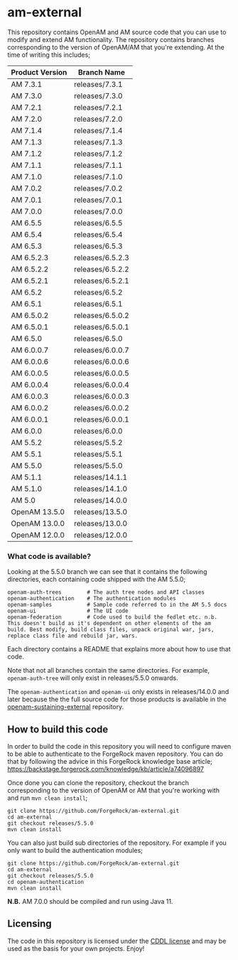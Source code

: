 <!--
The contents of this file are subject to the terms of the Common Development and Distribution License (the License). You may not use this file except in compliance with the License.

You can obtain a copy of the License at legal/CDDLv1.0.txt. See the License for the specific language governing permission and limitations under the License.
When distributing Covered Software, include this CDDL Header Notice in each file and include the License file at legal/CDDLv1.0.txt. If applicable, add the following below the CDDL Header, with the fields enclosed by brackets [] replaced by your own identifying information: "Portions copyright [year] [name of copyright owner]".

Copyright 2017-2023 ForgeRock AS.
-->

# am-external

This repository contains OpenAM and AM source code that you can use to modify and extend AM functionality. The repository contains branches corresponding to the version of OpenAM/AM that you're extending. At the time of writing this includes;


Product Version   |  Branch Name
------------------|-----------------
AM 7.3.1          |  releases/7.3.1
AM 7.3.0          |  releases/7.3.0
AM 7.2.1          |  releases/7.2.1
AM 7.2.0          |  releases/7.2.0
AM 7.1.4          |  releases/7.1.4
AM 7.1.3          |  releases/7.1.3
AM 7.1.2          |  releases/7.1.2
AM 7.1.1          |  releases/7.1.1
AM 7.1.0          |  releases/7.1.0
AM 7.0.2          |  releases/7.0.2
AM 7.0.1          |  releases/7.0.1
AM 7.0.0          |  releases/7.0.0
AM 6.5.5          |  releases/6.5.5
AM 6.5.4          |  releases/6.5.4
AM 6.5.3          |  releases/6.5.3
AM 6.5.2.3        |  releases/6.5.2.3
AM 6.5.2.2        |  releases/6.5.2.2
AM 6.5.2.1        |  releases/6.5.2.1
AM 6.5.2          |  releases/6.5.2
AM 6.5.1          |  releases/6.5.1
AM 6.5.0.2        |  releases/6.5.0.2
AM 6.5.0.1        |  releases/6.5.0.1
AM 6.5.0          |  releases/6.5.0
AM 6.0.0.7        |  releases/6.0.0.7
AM 6.0.0.6        |  releases/6.0.0.6
AM 6.0.0.5        |  releases/6.0.0.5
AM 6.0.0.4        |  releases/6.0.0.4
AM 6.0.0.3        |  releases/6.0.0.3
AM 6.0.0.2        |  releases/6.0.0.2
AM 6.0.0.1        |  releases/6.0.0.1
AM 6.0.0          |  releases/6.0.0
AM 5.5.2          |  releases/5.5.2
AM 5.5.1          |  releases/5.5.1
AM 5.5.0          |  releases/5.5.0
AM 5.1.1          |  releases/14.1.1  
AM 5.1.0          |  releases/14.1.0
AM 5.0            |  releases/14.0.0
OpenAM 13.5.0     |  releases/13.5.0
OpenAM 13.0.0     |  releases/13.0.0  
OpenAM 12.0.0     |  releases/12.0.0

### What code is available?

Looking at the 5.5.0 branch we can see that it contains the following directories, each containing code shipped with the AM 5.5.0;

```
openam-auth-trees        # The auth tree nodes and API classes  
openam-authentication    # The authentication modules  
openam-samples           # Sample code referred to in the AM 5.5 docs  
openam-ui                # The UI code   
openam-federation        # Code used to build the fedlet etc. n.b. This doesn't build as it's dependent on other elements of the am build. Best modify, build class files, unpack original war, jars, replace class file and rebuild jar, wars.
```

Each directory contains a README that explains more about how to use that code.

Note that not all branches contain the same directories. For example, `openam-auth-tree` will only exist in releases/5.5.0 onwards.

The `openam-authentication` and `openam-ui` only exists in releases/14.0.0 and later because the the full source code for those products is available in the [openam-sustaining-external](https://stash.forgerock.org/projects/OPENAM/repos/openam-sustaining-external/browse) repository.

## How to build this code

In order to build the code in this repository you will need to configure maven to be able to authenticate to the ForgeRock maven repository. You can do that by following the advice in this ForgeRock knowledge base article;
<https://backstage.forgerock.com/knowledge/kb/article/a74096897>

Once done you can clone the repository, checkout the branch corresponding to the version of OpenAM or AM that you're working with and run `mvn clean install`;

```
git clone https://github.com/ForgeRock/am-external.git
cd am-external
git checkout releases/5.5.0
mvn clean install
```
You can also just build sub directories of the repository. For example if you only want to build the authentication modules;

```
git clone https://github.com/ForgeRock/am-external.git
cd am-external
git checkout releases/5.5.0
cd openam-authentication
mvn clean install
```

**N.B.** AM 7.0.0 should be compiled and run using Java 11.

## Licensing

The code in this repository is licensed under the [CDDL license](https://forum.forgerock.com/cddlv1-0/) and may be used as the basis for your own projects.
Enjoy!
